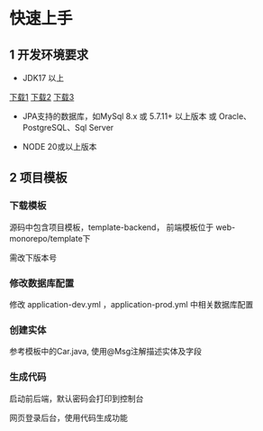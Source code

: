 # 快速上手

## 1 开发环境要求
- JDK17 以上  

[下载1](https://adoptium.net/temurin/releases?version=17)
[下载2](https://www.azul.com/downloads/?version=java-17-lts#zulu)
[下载3](http://jdk.java.net/java-se-ri/17)

- JPA支持的数据库，如MySql 8.x 或 5.7.11+ 以上版本 或 Oracle、PostgreSQL、Sql Server

- NODE 20或以上版本

## 2 项目模板
### 下载模板
源码中包含项目模板，template-backend， 前端模板位于 web-monorepo/template下

需改下版本号

### 修改数据库配置
修改 application-dev.yml ，application-prod.yml 中相关数据库配置

### 创建实体
参考模板中的Car.java, 使用@Msg注解描述实体及字段

### 生成代码
启动前后端，默认密码会打印到控制台

网页登录后台，使用代码生成功能




